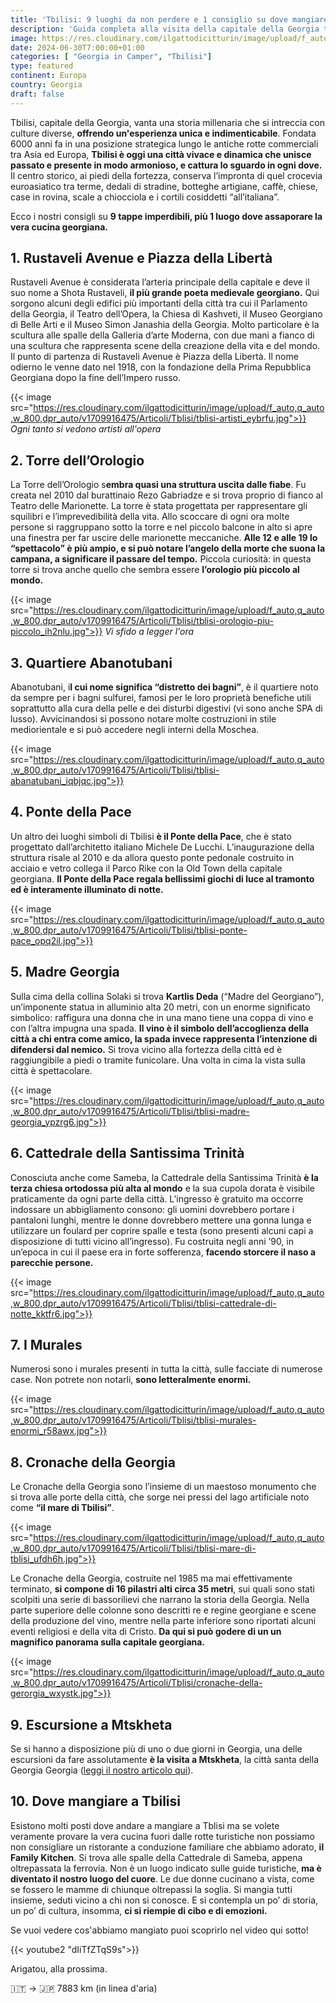 ```yaml
---
title: 'Tbilisi: 9 luoghi da non perdere e 1 consiglio su dove mangiare'
description: 'Guida completa alla visita della capitale della Georgia tra storia, cultura e modernità'
image: https://res.cloudinary.com/ilgattodicitturin/image/upload/f_auto,q_auto,w_800,dpr_auto/v1709916475/Articoli/Tblisi/tblisi-dall-alto_lmr79p.jpg
date: 2024-06-30T7:00:00+01:00
categories: [ "Georgia in Camper", "Tbilisi"]
type: featured  
continent: Europa
country: Georgia 
draft: false
---
```


Tbilisi, capitale della Georgia, vanta una storia millenaria che si intreccia con culture diverse, **offrendo un'esperienza unica e indimenticabile**. Fondata 6000 anni fa in una posizione strategica lungo le antiche rotte commerciali tra Asia ed Europa, **Tbilisi è oggi una città vivace e dinamica che unisce passato e presente in modo armonioso, e cattura lo sguardo in ogni dove.** 
Il centro storico, ai piedi della fortezza, conserva l’impronta di quel crocevia euroasiatico tra terme, dedali di stradine, botteghe artigiane, caffè, chiese, case in rovina, scale a chiocciola e i cortili cosiddetti “all’italiana”. 

Ecco i nostri consigli su **9 tappe imperdibili, più 1 luogo dove assaporare la vera cucina georgiana.**

## 1. Rustaveli Avenue e Piazza della Libertà

Rustaveli Avenue è considerata l’arteria principale della capitale e deve il suo nome a Shota Rustaveli, **il più grande poeta medievale georgiano.** Qui sorgono alcuni degli edifici più importanti della città tra cui il Parlamento della Georgia, il Teatro dell’Opera, la Chiesa di Kashveti, il Museo Georgiano di Belle Arti e il Museo Simon Janashia della Georgia. Molto particolare è la scultura alle spalle della Galleria d’arte Moderna, con due mani a fianco di una scultura che rappresenta scene della creazione della vita e del mondo. 
Il punto di partenza di Rustaveli Avenue è Piazza della Libertà. Il nome odierno le venne dato nel 1918, con la fondazione della Prima Repubblica Georgiana dopo la fine dell’Impero russo.

{{< image src="https://res.cloudinary.com/ilgattodicitturin/image/upload/f_auto,q_auto,w_800,dpr_auto/v1709916475/Articoli/Tblisi/tblisi-artisti_eybrfu.jpg">}} 
_Ogni tanto si vedono artisti all'opera_

## 2. Torre dell’Orologio

La Torre dell’Orologio s**embra quasi una struttura uscita dalle fiabe**. Fu creata nel 2010 dal burattinaio Rezo Gabriadze e si trova proprio di fianco al Teatro delle Marionette. La torre è stata progettata per rappresentare gli squilibri e l’imprevedibilità della vita. Allo scoccare di ogni ora molte persone si raggruppano sotto la torre e nel piccolo balcone in alto si apre una finestra per far uscire delle marionette meccaniche. **Alle 12 e alle 19 lo “spettacolo” è più ampio, e si può notare l’angelo della morte che suona la campana, a significare il passare del tempo.**
Piccola curiosità: in questa torre si trova anche quello che sembra essere **l’orologio più piccolo al mondo.**

{{< image src="https://res.cloudinary.com/ilgattodicitturin/image/upload/f_auto,q_auto,w_800,dpr_auto/v1709916475/Articoli/Tblisi/tblisi-orologio-piu-piccolo_ih2nlu.jpg">}} 
_Vi sfido a legger l'ora_

## 3. Quartiere Abanotubani

Abanotubani, i**l cui nome significa “distretto dei bagni”**, è il quartiere noto da sempre per i bagni sulfurei, famosi per le loro proprietà benefiche utili soprattutto alla cura della pelle e dei disturbi digestivi (vi sono anche SPA di lusso).
Avvicinandosi si possono notare molte costruzioni in stile mediorientale e si può accedere negli interni della Moschea. 

{{< image src="https://res.cloudinary.com/ilgattodicitturin/image/upload/f_auto,q_auto,w_800,dpr_auto/v1709916475/Articoli/Tblisi/tblisi-abanatubani_iqbjqc.jpg">}} 

## 4. Ponte della Pace

Un altro dei luoghi simboli di Tbilisi **è il Ponte della Pace**, che è stato progettato dall’architetto italiano Michele De Lucchi. L’inaugurazione della struttura risale al 2010 e da allora questo ponte pedonale costruito in acciaio e vetro collega il Parco Rike con la Old Town della capitale georgiana. **Il Ponte della Pace regala bellissimi giochi di luce al tramonto ed è interamente illuminato di notte.** 

{{< image src="https://res.cloudinary.com/ilgattodicitturin/image/upload/f_auto,q_auto,w_800,dpr_auto/v1709916475/Articoli/Tblisi/tblisi-ponte-pace_opq2il.jpg">}} 

## 5. Madre Georgia

Sulla cima della collina Solaki si trova **Kartlis Deda** (“Madre del Georgiano”), un’imponente statua in alluminio alta 20 metri, con un enorme significato simbolico: raffigura una donna che in una mano tiene una coppa di vino e con l’altra impugna una spada. **Il vino è il simbolo dell’accoglienza della città a chi entra come amico, la spada invece rappresenta l’intenzione di difendersi dal nemico.** 
Si trova vicino alla fortezza della città ed è raggiungibile a piedi o tramite funicolare. Una volta in cima la vista sulla città è spettacolare. 

{{< image src="https://res.cloudinary.com/ilgattodicitturin/image/upload/f_auto,q_auto,w_800,dpr_auto/v1709916475/Articoli/Tblisi/tblisi-madre-georgia_ypzrg6.jpg">}} 

## 6. Cattedrale della Santissima Trinità

Conosciuta anche come Sameba, la Cattedrale della Santissima Trinità **è la terza chiesa ortodossa più alta al mondo** e la sua cupola dorata è visibile praticamente da ogni parte della città. L’ingresso è gratuito ma occorre indossare un abbigliamento consono: gli uomini dovrebbero portare i pantaloni lunghi, mentre le donne dovrebbero mettere una gonna lunga e utilizzare un foulard per coprire spalle e testa (sono presenti alcuni capi a disposizione di tutti vicino all’ingresso). 
Fu costruita negli anni ’90, in un’epoca in cui il paese era in forte sofferenza, **facendo storcere il naso a parecchie persone.**

{{< image src="https://res.cloudinary.com/ilgattodicitturin/image/upload/f_auto,q_auto,w_800,dpr_auto/v1709916475/Articoli/Tblisi/tblisi-cattedrale-di-notte_kktfr6.jpg">}} 

## 7. I Murales

Numerosi sono i murales presenti in tutta la città, sulle facciate di numerose case. Non potrete non notarli, **sono letteralmente enormi.** 

{{< image src="https://res.cloudinary.com/ilgattodicitturin/image/upload/f_auto,q_auto,w_800,dpr_auto/v1709916475/Articoli/Tblisi/tblisi-murales-enormi_r58awx.jpg">}} 

## 8. Cronache della Georgia

Le Cronache della Georgia sono l’insieme di un maestoso monumento che si trova alle porte della città, che sorge nei pressi del lago artificiale noto come **“il mare di Tbilisi”**.

{{< image src="https://res.cloudinary.com/ilgattodicitturin/image/upload/f_auto,q_auto,w_800,dpr_auto/v1709916475/Articoli/Tblisi/tblisi-mare-di-tblisi_ufdh6h.jpg">}} 

Le Cronache della Georgia, costruite nel 1985 ma mai effettivamente terminato, **si compone di 16 pilastri alti circa 35 metri**, sui quali sono stati scolpiti una serie di bassorilievi che narrano la storia della Georgia. Nella parte superiore delle colonne sono descritti re e regine georgiane e scene della produzione del vino, mentre nella parte inferiore sono riportati alcuni eventi religiosi e della vita di Cristo. **Da qui si può godere di un un magnifico panorama sulla capitale georgiana.**

{{< image src="https://res.cloudinary.com/ilgattodicitturin/image/upload/f_auto,q_auto,w_800,dpr_auto/v1709916475/Articoli/Tblisi/cronache-della-gerorgia_wxystk.jpg">}} 

## 9. Escursione a Mtskheta

Se si hanno a disposizione più di uno o due giorni in Georgia, una delle escursioni da fare assolutamente **è la visita a Mtskheta**, la città santa della Georgia Georgia ([leggi il nostro articolo qui](/blog/direzione-giappone-23-mtskheta-alla-scoperta-della-seconda-gerusalemme-tra-storia-religione-e-bellezze-naturali)).

## 10. Dove mangiare a Tbilisi 

Esistono molti posti dove andare a mangiare a Tblisi ma se volete veramente provare la vera cucina fuori dalle rotte turistiche non possiamo non consigliare un ristorante a conduzione familiare che abbiamo adorato, **il Family Kitchen**. Si trova alle spalle della Cattedrale di Sameba, appena oltrepassata la ferrovia. Non è un luogo indicato sulle guide turistiche, **ma è diventato il nostro luogo del cuore**. Le due donne cucinano a vista, come se fossero le mamme di chiunque oltrepassi la soglia. Si mangia tutti insieme, seduti vicino a chi non si conosce. E si contempla un po’ di storia, un po’ di cultura, insomma, **ci si riempie di cibo e di emozioni.** 

Se vuoi vedere cos'abbiamo mangiato puoi scoprirlo nel video qui sotto!

{{< youtube2 "dIiTfZTqS9s">}}

Arigatou, alla prossima.

🇮🇹 → 🇯🇵 7883 km (in linea d'aria)
